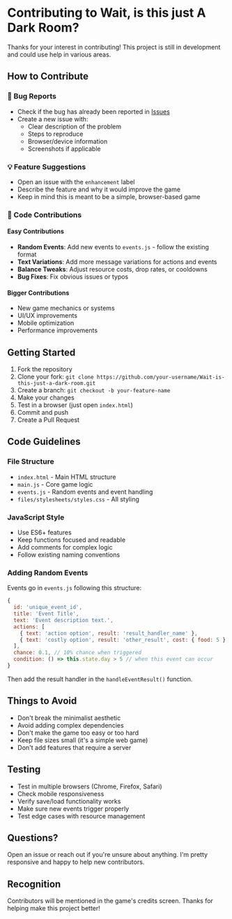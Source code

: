 # Contributing to Wait, is this just A Dark Room?

Thanks for your interest in contributing! This project is still in development and could use help in various areas.

## How to Contribute

### 🐛 Bug Reports
- Check if the bug has already been reported in [Issues](https://github.com/paral-lax/Wait-is-this-just-a-dark-room/issues)
- Create a new issue with:
  - Clear description of the problem
  - Steps to reproduce
  - Browser/device information
  - Screenshots if applicable

### 💡 Feature Suggestions
- Open an issue with the `enhancement` label
- Describe the feature and why it would improve the game
- Keep in mind this is meant to be a simple, browser-based game

### 🔧 Code Contributions

#### Easy Contributions
- **Random Events**: Add new events to `events.js` - follow the existing format
- **Text Variations**: Add more message variations for actions and events
- **Balance Tweaks**: Adjust resource costs, drop rates, or cooldowns
- **Bug Fixes**: Fix obvious issues or typos

#### Bigger Contributions
- New game mechanics or systems
- UI/UX improvements
- Mobile optimization
- Performance improvements

## Getting Started

1. Fork the repository
2. Clone your fork: `git clone https://github.com/your-username/Wait-is-this-just-a-dark-room.git`
3. Create a branch: `git checkout -b your-feature-name`
4. Make your changes
5. Test in a browser (just open `index.html`)
6. Commit and push
7. Create a Pull Request

## Code Guidelines

### File Structure
- `index.html` - Main HTML structure
- `main.js` - Core game logic
- `events.js` - Random events and event handling
- `files/stylesheets/styles.css` - All styling

### JavaScript Style
- Use ES6+ features
- Keep functions focused and readable
- Add comments for complex logic
- Follow existing naming conventions

### Adding Random Events
Events go in `events.js` following this structure:

```javascript
{
  id: 'unique_event_id',
  title: 'Event Title',
  text: 'Event description text.',
  actions: [
    { text: 'action option', result: 'result_handler_name' },
    { text: 'costly option', result: 'other_result', cost: { food: 5 } }
  ],
  chance: 0.1, // 10% chance when triggered
  condition: () => this.state.day > 5 // when this event can occur
}
```

Then add the result handler in the `handleEventResult()` function.

## Things to Avoid

- Don't break the minimalist aesthetic
- Avoid adding complex dependencies
- Don't make the game too easy or too hard
- Keep file sizes small (it's a simple web game)
- Don't add features that require a server

## Testing

- Test in multiple browsers (Chrome, Firefox, Safari)
- Check mobile responsiveness
- Verify save/load functionality works
- Make sure new events trigger properly
- Test edge cases with resource management

## Questions?

Open an issue or reach out if you're unsure about anything. I'm pretty responsive and happy to help new contributors.

## Recognition

Contributors will be mentioned in the game's credits screen. Thanks for helping make this project better!
